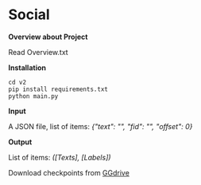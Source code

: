 # Social

**Overview about Project**

Read Overview.txt

**Installation**

```
cd v2
pip install requirements.txt
python main.py
```

**Input**

A JSON file, list of items:  _{"text": "", "fid": "", "offset": 0}_

**Output**

List of items: _([Texts], [Labels])_

Download checkpoints from [GGdrive](shorturl.at/jMP16)
